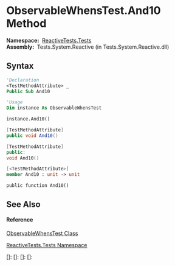 # ObservableWhensTest.And10 Method

**Namespace:**  [ReactiveTests.Tests](ReactiveTests.Tests\ReactiveTests.Tests.md)  
**Assembly:**  Tests.System.Reactive (in Tests.System.Reactive.dll)

## Syntax

```vb
'Declaration
<TestMethodAttribute> _
Public Sub And10
```

```vb
'Usage
Dim instance As ObservableWhensTest

instance.And10()
```

```csharp
[TestMethodAttribute]
public void And10()
```

```c++
[TestMethodAttribute]
public:
void And10()
```

```fsharp
[<TestMethodAttribute>]
member And10 : unit -> unit 
```

```jscript
public function And10()
```

## See Also

#### Reference

[ObservableWhensTest Class](ObservableWhensTest\ObservableWhensTest.md)

[ReactiveTests.Tests Namespace](ReactiveTests.Tests\ReactiveTests.Tests.md)

[]: 
[]: 
[]: 
[]: 